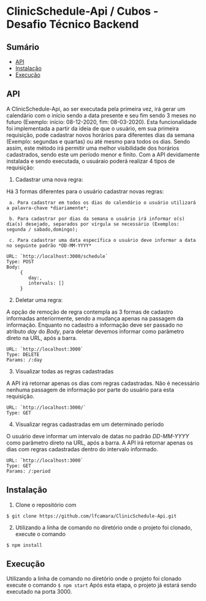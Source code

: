 # ClinicSchedule-Api / Cubos - Desafio Técnico Backend

## Sumário

- [API](#api)
- [Instalação](#instalação)
- [Execução](#execução)

## API

A ClinicSchedule-Api, ao ser executada pela primeira vez, irá gerar um calendário com o início sendo a data presente e seu fim sendo 3 meses no futuro (Exemplo: início: 08-12-2020, fim: 08-03-2020). Esta funcionalidade foi implementada a partir da ideia de que o usuário, em sua primeira requisição, pode cadastrar novos horários para diferentes dias da semana (Exemplo: segundas e quartas) ou até mesmo para todos os dias. Sendo assim, este método irá permitir uma melhor visibilidade dos horários cadastrados, sendo este um período menor e finito.
Com a API devidamente instalada e sendo executada, o usuáraio poderá realizar 4 tipos de requisição:

1. Cadastrar uma nova regra:

Há 3 formas diferentes para o usuário cadastrar novas regras:

     a. Para cadastrar em todos os dias do calendário o usuário utilizará a palavra-chave *diariamente*;

     b. Para cadastrar por dias da semana o usuário irá informar o(s) dia(s) desejado, separados por vírgula se necessário (Exemplos: segunda / sabado,domingo);

     c. Para cadastrar uma data específica o usuário deve informar a data no seguinte padrão *DD-MM-YYYY*

```shell
URL: `http://localhost:3000/schedule`
Type: POST
Body:
     {
        day:,
        intervals: []
     }
```

2. Deletar uma regra:

A opção de remoção de regra contempla as 3 formas de cadastro informadas anteriormente, sendo a mudança apenas na passagem da informação.
Enquanto no cadastro a informação deve ser passado no atributo *day* do *Body*, para deletar devemos informar como parâmetro direto na URL, após a barra.

```shell
URL: `http://localhost:3000`
Type: DELETE
Params: /:day
```

3. Visualizar todas as regras cadastradas

A API irá retornar apenas os dias com regras cadastradas.
Não é necessário nenhuma passagem de informação por parte do usuário para esta requisição.

```shell
URL: `http://localhost:3000/`
Type: GET
```

4. Visualizar regras cadastradas em um determinado período

O usuário deve informar um intervalo de datas no padrão *DD-MM-YYYY* como parâmetro direto na URL, após a barra.
A API irá retornar apenas os dias com regras cadastradas dentro do intervalo informado. 

```shell
URL: `http://localhost:3000`
Type: GET
Params: /:period
```

## Instalação

1. Clone o repositório com 
```shell
$ git clone https://github.com/lfcamara/ClinicSchedule-Api.git
```
2. Utilizando a linha de comando no diretório onde o projeto foi clonado, execute o comando 
```shell
$ npm install
```

## Execução

Utilizando a linha de comando no diretório onde o projeto foi clonado execute o comando `$ npm start`
Após esta etapa, o projeto já estará sendo executado na porta 3000.
